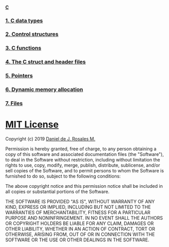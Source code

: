 #### [C](https://classroom.github.com/classrooms/49954342-taller-programacion-classroom)

### [1. C data types](https://github.com/taller-programacion/C/tree/master/variables)
### [2. Control structures](https://github.com/taller-programacion/C/tree/master/control)
### [3. C functions](https://github.com/taller-programacion/C/tree/master/function)
### [4. The C struct and header files](https://github.com/taller-programacion/C/tree/master/struct)
### [5. Pointers ](https://github.com/taller-programacion/C/tree/master/pointer)
### [6. Dynamic memory allocation](https://github.com/taller-programacion/C/tree/master/memory)
### [7. Files](https://github.com/taller-programacion/C/tree/master/files)

# [MIT License](https://github.com/taller-programacion/C/blob/master/LICENSE)

Copyright (c) 2019 [Daniel de J. Rosales M.](https://dannascornell.github.io/)

Permission is hereby granted, free of charge, to any person obtaining a copy
of this software and associated documentation files (the "Software"), to deal
in the Software without restriction, including without limitation the rights
to use, copy, modify, merge, publish, distribute, sublicense, and/or sell
copies of the Software, and to permit persons to whom the Software is
furnished to do so, subject to the following conditions:

The above copyright notice and this permission notice shall be included in all
copies or substantial portions of the Software.

THE SOFTWARE IS PROVIDED "AS IS", WITHOUT WARRANTY OF ANY KIND, EXPRESS OR
IMPLIED, INCLUDING BUT NOT LIMITED TO THE WARRANTIES OF MERCHANTABILITY,
FITNESS FOR A PARTICULAR PURPOSE AND NONINFRINGEMENT. IN NO EVENT SHALL THE
AUTHORS OR COPYRIGHT HOLDERS BE LIABLE FOR ANY CLAIM, DAMAGES OR OTHER
LIABILITY, WHETHER IN AN ACTION OF CONTRACT, TORT OR OTHERWISE, ARISING FROM,
OUT OF OR IN CONNECTION WITH THE SOFTWARE OR THE USE OR OTHER DEALINGS IN THE
SOFTWARE.
